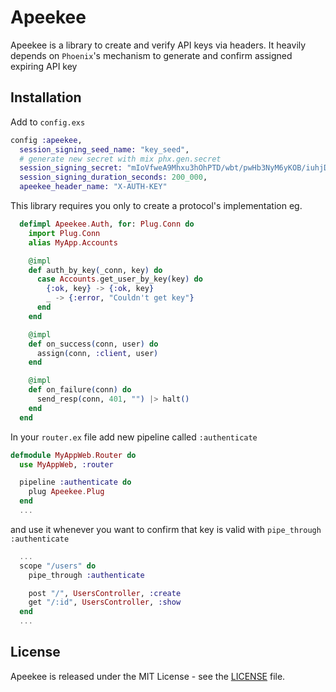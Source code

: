 # Apeekee

Apeekee is a library to create and verify API keys via headers. It heavily depends on `Phoenix`'s mechanism to generate and confirm assigned expiring API key

## Installation

Add to `config.exs`

```elixir
config :apeekee,
  session_signing_seed_name: "key_seed",
  # generate new secret with mix phx.gen.secret
  session_signing_secret: "mIoVfweA9Mhxu3hOhPTD/wbt/pwHb3NyM6yKOB/iuhjDyVsvumTtGte+wK2QELdA",
  session_signing_duration_seconds: 200_000,
  apeekee_header_name: "X-AUTH-KEY"
```

This library requires you only to create a protocol's implementation eg.
```elixir
  defimpl Apeekee.Auth, for: Plug.Conn do
    import Plug.Conn
    alias MyApp.Accounts

    @impl
    def auth_by_key(_conn, key) do
      case Accounts.get_user_by_key(key) do
        {:ok, key} -> {:ok, key}
        _ -> {:error, "Couldn't get key"}
      end
    end

    @impl
    def on_success(conn, user) do
      assign(conn, :client, user)
    end

    @impl
    def on_failure(conn) do
      send_resp(conn, 401, "") |> halt()
    end
  end
```

In your `router.ex` file add new pipeline called `:authenticate`
```elixir
defmodule MyAppWeb.Router do
  use MyAppWeb, :router

  pipeline :authenticate do
    plug Apeekee.Plug
  end
  ...
```

and use it whenever you want to confirm that key is valid with `pipe_through :authenticate`

```elixir
  ...
  scope "/users" do
    pipe_through :authenticate

    post "/", UsersController, :create
    get "/:id", UsersController, :show
  end
  ...
```

## License

Apeekee is released under the MIT License - see the [LICENSE](LICENSE) file.
